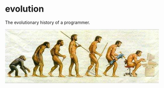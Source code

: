 # evolution
The evolutionary history of a programmer.

![](https://github.com/TanChao90/evolution/raw/master/res/evolution.jpg)


